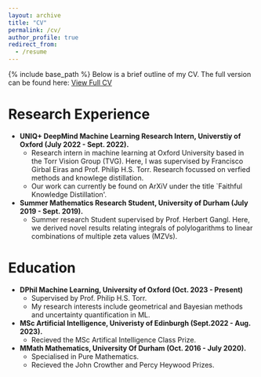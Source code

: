 ```yaml
---
layout: archive
title: "CV"
permalink: /cv/
author_profile: true
redirect_from:
  - /resume
---
```


{% include base_path %}
Below is a brief outline of my CV. The full version can be found here: [View Full CV](../files/Academic_CV.pdf) 

Research Experience
======
* **UNIQ+ DeepMind Machine Learning Research Intern, Universtiy of Oxford (July 2022 - Sept. 2022).**
  * Research intern in machine learning at Oxford University based in the Torr Vision Group (TVG). Here, I was supervised by Francisco Girbal Eiras and Prof. Philip H.S. Torr. Research focussed on verfied methods and knowlege distillation.
  * Our work can currently be found on ArXiV under the title `Faithful Knowledge Distillation'.
* **Summer Mathematics Research Student, University of Durham (July 2019 - Sept. 2019).**
  * Summer research Student supervised by Prof. Herbert Gangl. Here, we derived novel results relating integrals of polylogarithms to linear combinations of multiple zeta values (MZVs).

Education
======
* **DPhil Machine Learning, University of Oxford (Oct. 2023 - Present)**
  * Supervised by Prof. Philip H.S. Torr.
  * My research interests include geometrical and Bayesian methods and uncertainty quantification in ML.
* **MSc Artificial Intelligence, Univeristy of Edinburgh (Sept.2022 - Aug. 2023).**
  * Recieved the MSc Artifical Intelligence Class Prize.
* **MMath Mathematics, University Of Durham (Oct. 2016 - July 2020).**
  * Specialised in Pure Mathematics.
  * Recieved the John Crowther and Percy Heywood Prizes.

